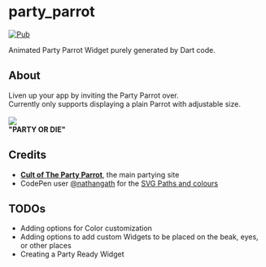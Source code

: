 # party_parrot
[![Pub](https://img.shields.io/pub/v/party_parrot.svg)](https://pub.dartlang.org/packages/party_parrot)

Animated Party Parrot Widget purely generated by Dart code.

## About
Liven up your app by inviting the Party Parrot over.\
Currently only supports displaying a plain Parrot with adjustable size.\
\
![](https://github.com/nsNeruno/party_parrot/blob/master/party_parrot_example.gif) \
__"PARTY OR DIE"__

## Credits
- [__Cult of The Party Parrot__](https://cultofthepartyparrot.com/), the main partying site
- CodePen user [@nathangath](https://codepen.io/nathangath/) for the [SVG Paths and colours](https://codepen.io/nathangath/pen/RgvzVY/)

## TODOs
- Adding options for Color customization
- Adding options to add custom Widgets to be placed on the beak, eyes, or other places
- Creating a Party Ready Widget